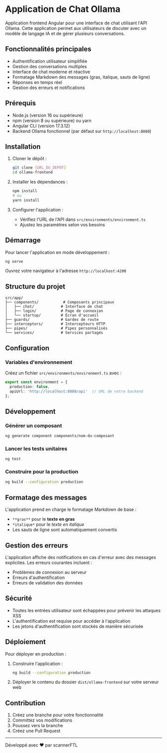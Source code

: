 # Application de Chat Ollama

Application frontend Angular pour une interface de chat utilisant l'API Ollama. Cette application permet aux utilisateurs de discuter avec un modèle de langage IA et de gérer plusieurs conversations.

## Fonctionnalités principales

- Authentification utilisateur simplifiée
- Gestion des conversations multiples
- Interface de chat moderne et réactive
- Formatage Markdown des messages (gras, italique, sauts de ligne)
- Réponses en temps réel
- Gestion des erreurs et notifications

## Prérequis

- Node.js (version 16 ou supérieure)
- npm (version 8 ou supérieure) ou yarn
- Angular CLI (version 17.3.12)
- Backend Ollama fonctionnel (par défaut sur `http://localhost:8080`)

## Installation

1. Cloner le dépôt :
   ```bash
   git clone [URL_DU_DEPOT]
   cd ollama-frontend
   ```

2. Installer les dépendances :
   ```bash
   npm install
   # ou
   yarn install
   ```

3. Configurer l'application :
   - Vérifiez l'URL de l'API dans `src/environments/environment.ts`
   - Ajustez les paramètres selon vos besoins

## Démarrage

Pour lancer l'application en mode développement :

```bash
ng serve
```

Ouvrez votre navigateur à l'adresse `http://localhost:4200`

## Structure du projet

```
src/app/
├── components/           # Composants principaux
│   ├── chat/            # Interface de chat
│   ├── login/           # Page de connexion
│   └── startup/         # Écran d'accueil
├── guards/              # Gardes de route
├── interceptors/        # Intercepteurs HTTP
├── pipes/               # Pipes personnalisés
└── services/            # Services partagés
```

## Configuration

### Variables d'environnement

Créez un fichier `src/environments/environment.ts` avec :

```typescript
export const environment = {
  production: false,
  apiUrl: 'http://localhost:8080/api'  // URL de votre backend
};
```

## Développement

### Générer un composant

```bash
ng generate component components/nom-du-composant
```

### Lancer les tests unitaires

```bash
ng test
```

### Construire pour la production

```bash
ng build --configuration production
```

## Formatage des messages

L'application prend en charge le formatage Markdown de base :
- `**gras**` pour le **texte en gras**
- `*italique*` pour le *texte en italique*
- Les sauts de ligne sont automatiquement convertis

## Gestion des erreurs

L'application affiche des notifications en cas d'erreur avec des messages explicites. Les erreurs courantes incluent :
- Problèmes de connexion au serveur
- Erreurs d'authentification
- Erreurs de validation des données

## Sécurité

- Toutes les entrées utilisateur sont échappées pour prévenir les attaques XSS
- L'authentification est requise pour accéder à l'application
- Les jetons d'authentification sont stockés de manière sécurisée

## Déploiement

Pour déployer en production :

1. Construire l'application :
   ```bash
   ng build --configuration production
   ```

2. Déployer le contenu du dossier `dist/ollama-frontend` sur votre serveur web

## Contribution

1. Créez une branche pour votre fonctionnalité
2. Committez vos modifications
3. Poussez vers la branche
4. Créez une Pull Request

---

Développé avec ❤️ par scannerFTL
